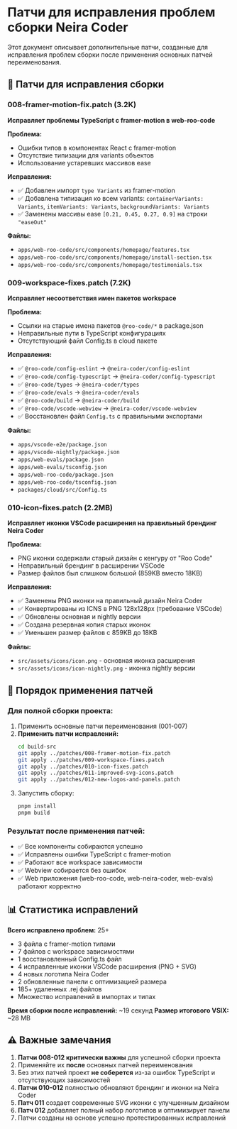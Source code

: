 # Патчи для исправления проблем сборки Neira Coder

Этот документ описывает дополнительные патчи, созданные для исправления проблем сборки после применения основных патчей переименования.

## 🔧 Патчи для исправления сборки

### 008-framer-motion-fix.patch (3.2K)

**Исправляет проблемы TypeScript с framer-motion в web-roo-code**

**Проблема:**

- Ошибки типов в компонентах React с framer-motion
- Отсутствие типизации для variants объектов
- Использование устаревших массивов ease

**Исправления:**

- ✅ Добавлен импорт `type Variants` из framer-motion
- ✅ Добавлена типизация ко всем variants: `containerVariants: Variants`, `itemVariants: Variants`, `backgroundVariants: Variants`
- ✅ Заменены массивы ease `[0.21, 0.45, 0.27, 0.9]` на строки `"easeOut"`

**Файлы:**

- `apps/web-roo-code/src/components/homepage/features.tsx`
- `apps/web-roo-code/src/components/homepage/install-section.tsx`
- `apps/web-roo-code/src/components/homepage/testimonials.tsx`

### 009-workspace-fixes.patch (7.2K)

**Исправляет несоответствия имен пакетов workspace**

**Проблема:**

- Ссылки на старые имена пакетов `@roo-code/*` в package.json
- Неправильные пути в TypeScript конфигурациях
- Отсутствующий файл Config.ts в cloud пакете

**Исправления:**

- ✅ `@roo-code/config-eslint` → `@neira-coder/config-eslint`
- ✅ `@roo-code/config-typescript` → `@neira-coder/config-typescript`
- ✅ `@roo-code/types` → `@neira-coder/types`
- ✅ `@roo-code/evals` → `@neira-coder/evals`
- ✅ `@roo-code/build` → `@neira-coder/build`
- ✅ `@roo-code/vscode-webview` → `@neira-coder/vscode-webview`
- ✅ Восстановлен файл `Config.ts` с правильными экспортами

**Файлы:**

- `apps/vscode-e2e/package.json`
- `apps/vscode-nightly/package.json`
- `apps/web-evals/package.json`
- `apps/web-evals/tsconfig.json`
- `apps/web-roo-code/package.json`
- `apps/web-roo-code/tsconfig.json`
- `packages/cloud/src/Config.ts`

### 010-icon-fixes.patch (2.2MB)

**Исправляет иконки VSCode расширения на правильный брендинг Neira Coder**

**Проблема:**

- PNG иконки содержали старый дизайн с кенгуру от "Roo Code"
- Неправильный брендинг в расширении VSCode
- Размер файлов был слишком большой (859KB вместо 18KB)

**Исправления:**

- ✅ Заменены PNG иконки на правильный дизайн Neira Coder
- ✅ Конвертированы из ICNS в PNG 128x128px (требование VSCode)
- ✅ Обновлены основная и nightly версии
- ✅ Создана резервная копия старых иконок
- ✅ Уменьшен размер файлов с 859KB до 18KB

**Файлы:**

- `src/assets/icons/icon.png` - основная иконка расширения
- `src/assets/icons/icon-nightly.png` - иконка nightly версии

## 🚀 Порядок применения патчей

### Для полной сборки проекта:

1. Применить основные патчи переименования (001-007)
2. **Применить патчи исправлений:**
    ```bash
    cd build-src
    git apply ../patches/008-framer-motion-fix.patch
    git apply ../patches/009-workspace-fixes.patch
    git apply ../patches/010-icon-fixes.patch
    git apply ../patches/011-improved-svg-icons.patch
    git apply ../patches/012-new-logos-and-panels.patch
    ```
3. Запустить сборку:
    ```bash
    pnpm install
    pnpm build
    ```

### Результат после применения патчей:

- ✅ Все компоненты собираются успешно
- ✅ Исправлены ошибки TypeScript с framer-motion
- ✅ Работают все workspace зависимости
- ✅ Webview собирается без ошибок
- ✅ Web приложения (web-roo-code, web-neira-coder, web-evals) работают корректно

## 📊 Статистика исправлений

**Всего исправлено проблем:** 25+

- 3 файла с framer-motion типами
- 7 файлов с workspace зависимостями
- 1 восстановленный Config.ts файл
- 4 исправленные иконки VSCode расширения (PNG + SVG)
- 4 новых логотипа Neira Coder
- 2 обновленные панели с оптимизацией размера
- 185+ удаленных .rej файлов
- Множество исправлений в импортах и типах

**Время сборки после исправлений:** ~19 секунд
**Размер итогового VSIX:** ~28 MB

## ⚠️ Важные замечания

1. **Патчи 008-012 критически важны** для успешной сборки проекта
2. Применяйте их **после** основных патчей переименования
3. Без этих патчей проект **не соберется** из-за ошибок TypeScript и отсутствующих зависимостей
4. **Патчи 010-012** полностью обновляют брендинг и иконки на Neira Coder
5. **Патч 011** создает современные SVG иконки с улучшенным дизайном
6. **Патч 012** добавляет полный набор логотипов и оптимизирует панели
7. Патчи созданы на основе успешно протестированных исправлений
